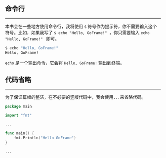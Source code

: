 ## 命令行
---
本书会在一些地方使用命令行，我将使用 `$` 符号作为提示符，你不需要输入这个符号。比如，如果我写了 `$ echo "Hello, GoFrame!" `，你只需要输入 `echo "Hello, GoFrame!" ` 即可。

```bash
$ echo "Hello, GoFrame!"
Hello, GoFrame!
```

`echo` 是一个输出命令，它会将 `Hello, GoFrame!` 输出到终端。

## 代码省略
---
为了保证篇幅的整洁，在不必要的竖版代码中，我会使用`...`来省略代码。

```go
package main

import "fmt"

...

func main() {
	fmt.Println("Hello GoFrame")
}

...
```
